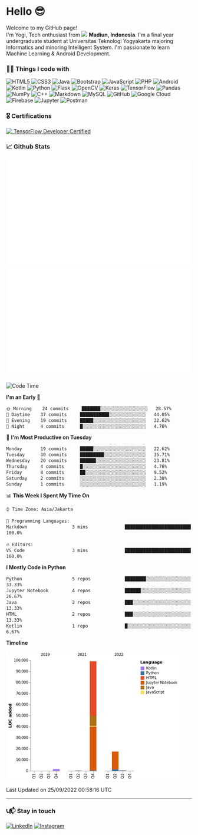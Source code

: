 <h1>Hello 😎</h1>
<p>Welcome to my GitHub page! </br> I'm Yogi, Tech enthusiast from <img src="https://image.flaticon.com/icons/png/128/323/323372.png" width="13"/> <b>Madiun, Indonesia</b>. I'm a final year undergraduate student at Universitas Teknologi Yogyakarta majoring Informatics and minoring Intelligent System. I'm passionate to learn Machine Learning & Android Development.</p>

<h3>👨‍💻 Things I code with</h3>
<p>
  <img alt="HTML5" src="https://img.shields.io/badge/html5-%23E34F26.svg?style=flat&logo=html5&logoColor=white"/>
  <img alt="CSS3" src="https://img.shields.io/badge/css3-%231572B6.svg?style=flat&logo=css3&logoColor=white"/>
  <img alt="Java" src="https://img.shields.io/badge/Java-ED8B00.svg?style=flat&logo=java&logoColor=white"/>
  <img alt="Bootstrap" src="https://img.shields.io/badge/bootstrap-%23563D7C.svg?style=flat&logo=bootstrap&logoColor=white"/>
  <img alt="JavaScript" src="https://img.shields.io/badge/javascript-%23323330.svg?style=flat&logo=javascript&logoColor=%23F7DF1E"/>
  <img alt="PHP" src="https://img.shields.io/badge/PHP-777BB4.svg?style=flat&logo=php&logoColor=white"/>
  <img alt="Android" src="https://img.shields.io/badge/Android-3DDC84.svg?style=flat&logo=android&logoColor=white" />
  <img alt="Kotlin" src="https://img.shields.io/badge/Kotlin-0095D5.svg?style=flat&logo=kotlin&logoColor=white" />
  <img alt="Python" src="https://img.shields.io/badge/python-%2314354C.svg?style=flat&logo=python&logoColor=white"/>
  <img alt="Flask" src="https://img.shields.io/badge/flask-%23000.svg?style=flat&logo=flask&logoColor=white"/>
  <img alt="OpenCV" src="https://img.shields.io/badge/opencv-%23white.svg?style=flat&logo=opencv&logoColor=white"/>
  <img alt="Keras" src="https://img.shields.io/badge/Keras-%23D00000.svg?style=flat&logo=Keras&logoColor=white"/>
  <img alt="TensorFlow" src="https://img.shields.io/badge/TensorFlow-%23FF6F00.svg?style=flat&logo=TensorFlow&logoColor=white" />
  <img alt="Pandas" src="https://img.shields.io/badge/pandas-%23150458.svg?style=flat&logo=pandas&logoColor=white" />
  <img alt="NumPy" src="https://img.shields.io/badge/numpy-%23013243.svg?style=flat&logo=numpy&logoColor=white" />
  <img alt="C++" src="https://img.shields.io/badge/c++-%2300599C.svg?style=flat&logo=c%2B%2B&logoColor=white"/>
  <img alt="Markdown" src="https://img.shields.io/badge/markdown-%23000000.svg?style=flat&logo=markdown&logoColor=white"/>
  <img alt="MySQL" src="https://img.shields.io/badge/mysql-%2300f.svg?style=flat&logo=mysql&logoColor=white"/>
  <img alt="GitHub" src="https://img.shields.io/badge/github-%23121011.svg?style=flat&logo=github&logoColor=white"/>
  <img alt="Google Cloud" src="https://img.shields.io/badge/GoogleCloud-%234285F4.svg?style=flat&logo=google-cloud&logoColor=yellow"/>
  <img alt="Firebase" src="https://img.shields.io/badge/firebase-%23039BE5.svg?style=flat&logo=firebase"/>
  <img alt="Jupyter" src="https://img.shields.io/badge/Jupyter-%23F37626.svg?style=flat&logo=Jupyter&logoColor=white" />
  <img alt="Postman" src="https://img.shields.io/badge/Postman-FF6C37?style=flat&logo=postman&logoColor=white" />
</p>

<h3>🎖 Certifications</h3>

<img align="top" src="https://s3.us-east-1.amazonaws.com/accredible-api-templates/15784284048332915386973343827272.png" height="25px"/><a href="https://www.credential.net/8e9183ba-f7da-401b-aead-590e21a3407a#gs.is5xg3" target="_blank"> TensorFlow Developer Certified</a>

<h3>📈 Github Stats</h3>
<p>
  <img alt="Profile overview" src="https://raw.githubusercontent.com/YogiDwiAndrian/github-stats-transparent/output/generated/overview.svg">
  <img alt="Repo languages overall" src="https://raw.githubusercontent.com/YogiDwiAndrian/github-stats-transparent/output/generated/languages.svg" />
  
  <!--START_SECTION:waka-->
![Code Time](http://img.shields.io/badge/Code%20Time-263%20hrs%2035%20mins-blue)

**I'm an Early 🐤** 

```text
🌞 Morning    24 commits     ███████░░░░░░░░░░░░░░░░░░   28.57% 
🌆 Daytime    37 commits     ███████████░░░░░░░░░░░░░░   44.05% 
🌃 Evening    19 commits     █████░░░░░░░░░░░░░░░░░░░░   22.62% 
🌙 Night      4 commits      █░░░░░░░░░░░░░░░░░░░░░░░░   4.76%

```
📅 **I'm Most Productive on Tuesday** 

```text
Monday       19 commits     █████░░░░░░░░░░░░░░░░░░░░   22.62% 
Tuesday      30 commits     █████████░░░░░░░░░░░░░░░░   35.71% 
Wednesday    20 commits     ██████░░░░░░░░░░░░░░░░░░░   23.81% 
Thursday     4 commits      █░░░░░░░░░░░░░░░░░░░░░░░░   4.76% 
Friday       8 commits      ██░░░░░░░░░░░░░░░░░░░░░░░   9.52% 
Saturday     2 commits      ░░░░░░░░░░░░░░░░░░░░░░░░░   2.38% 
Sunday       1 commits      ░░░░░░░░░░░░░░░░░░░░░░░░░   1.19%

```


📊 **This Week I Spent My Time On** 

```text
⌚︎ Time Zone: Asia/Jakarta

💬 Programming Languages: 
Markdown                 3 mins              █████████████████████████   100.0%

🔥 Editors: 
VS Code                  3 mins              █████████████████████████   100.0%

```

**I Mostly Code in Python** 

```text
Python                   5 repos             ████████░░░░░░░░░░░░░░░░░   33.33% 
Jupyter Notebook         4 repos             ██████░░░░░░░░░░░░░░░░░░░   26.67% 
Java                     2 repos             ███░░░░░░░░░░░░░░░░░░░░░░   13.33% 
HTML                     2 repos             ███░░░░░░░░░░░░░░░░░░░░░░   13.33% 
Kotlin                   1 repo              █░░░░░░░░░░░░░░░░░░░░░░░░   6.67%

```


**Timeline**

![Chart not found](https://raw.githubusercontent.com/YogiDwiAndrian/YogiDwiAndrian/main/charts/bar_graph.png) 


 Last Updated on 25/09/2022 00:58:16 UTC
<!--END_SECTION:waka-->
</p>


------------

<h3>📞📬 Stay in touch</h3>
<p>
  <a href="https://www.linkedin.com/in/yogidwiandrian/"><img alt="LinkedIn" src="https://img.shields.io/badge/linkedin-%230077B5.svg?style=for-the-badge&logo=linkedin&logoColor=white"/></a>
  <a href="https://www.instagram.com/yogidwi11/"><img alt="Instagram" src="https://img.shields.io/badge/instagram-%23E4405F.svg?style=for-the-badge&logo=Instagram&logoColor=white"/></a>
</p>
